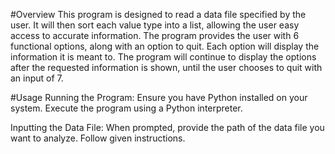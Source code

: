 #Overview
This program is designed to read a data file specified by the user. It will then sort each value type into a list, allowing the user easy access to accurate information. The program provides the user with 6 functional options, along with an option to quit. Each option will display the information it is meant to. The program will continue to display the options after the requested information is shown, until the user chooses to quit with an input of 7.

#Usage
Running the Program:
Ensure you have Python installed on your system.
Execute the program using a Python interpreter.

Inputting the Data File:
When prompted, provide the path of the data file you want to analyze.
Follow given instructions.
